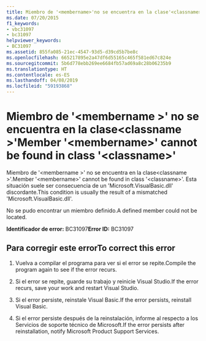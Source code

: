```yaml
---
title: Miembro de '<membername>'no se encuentra en la clase'<classname>'
ms.date: 07/20/2015
f1_keywords:
- vbc31097
- bc31097
helpviewer_keywords:
- BC31097
ms.assetid: 855fa085-21ec-4547-93d5-d39cd5b7be8c
ms.openlocfilehash: 665217895e2a47df6d55165c465f581ed67c824e
ms.sourcegitcommit: 5b6d778ebb269ee6684fb57ad69a8c28b06235b9
ms.translationtype: HT
ms.contentlocale: es-ES
ms.lasthandoff: 04/08/2019
ms.locfileid: "59193868"
---
```

# <a name="member-membername-cannot-be-found-in-class-classname"></a><span data-ttu-id="b751f-102">Miembro de '\<membername >' no se encuentra en la clase\<classname >'</span><span class="sxs-lookup"><span data-stu-id="b751f-102">Member '\<membername>' cannot be found in class '\<classname>'</span></span>
<span data-ttu-id="b751f-103">Miembro de '\<membername >' no se encuentra en la clase\<classname >'.</span><span class="sxs-lookup"><span data-stu-id="b751f-103">Member '\<membername>' cannot be found in class '\<classname>'.</span></span> <span data-ttu-id="b751f-104">Esta situación suele ser consecuencia de un 'Microsoft.VisualBasic.dll' discordante.</span><span class="sxs-lookup"><span data-stu-id="b751f-104">This condition is usually the result of a mismatched 'Microsoft.VisualBasic.dll'.</span></span>  
  
 <span data-ttu-id="b751f-105">No se pudo encontrar un miembro definido.</span><span class="sxs-lookup"><span data-stu-id="b751f-105">A defined member could not be located.</span></span>  
  
 <span data-ttu-id="b751f-106">**Identificador de error:** BC31097</span><span class="sxs-lookup"><span data-stu-id="b751f-106">**Error ID:** BC31097</span></span>  
  
## <a name="to-correct-this-error"></a><span data-ttu-id="b751f-107">Para corregir este error</span><span class="sxs-lookup"><span data-stu-id="b751f-107">To correct this error</span></span>  
  
1.  <span data-ttu-id="b751f-108">Vuelva a compilar el programa para ver si el error se repite.</span><span class="sxs-lookup"><span data-stu-id="b751f-108">Compile the program again to see if the error recurs.</span></span>  
  
2.  <span data-ttu-id="b751f-109">Si el error se repite, guarde su trabajo y reinicie Visual Studio.</span><span class="sxs-lookup"><span data-stu-id="b751f-109">If the error recurs, save your work and restart Visual Studio.</span></span>  
  
3.  <span data-ttu-id="b751f-110">Si el error persiste, reinstale Visual Basic.</span><span class="sxs-lookup"><span data-stu-id="b751f-110">If the error persists, reinstall Visual Basic.</span></span>  
  
4.  <span data-ttu-id="b751f-111">Si el error persiste después de la reinstalación, informe al respecto a los Servicios de soporte técnico de Microsoft.</span><span class="sxs-lookup"><span data-stu-id="b751f-111">If the error persists after reinstallation, notify Microsoft Product Support Services.</span></span>  
